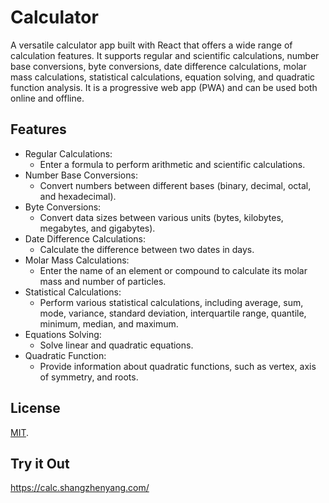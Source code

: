 # Calculator

A versatile calculator app built with React that offers a wide range of calculation features. It supports regular and scientific calculations, number base conversions, byte conversions, date difference calculations, molar mass calculations, statistical calculations, equation solving, and quadratic function analysis. It is a progressive web app (PWA) and can be used both online and offline.

## Features

- Regular Calculations:
	- Enter a formula to perform arithmetic and scientific calculations.
- Number Base Conversions:
	- Convert numbers between different bases (binary, decimal, octal, and hexadecimal).
- Byte Conversions:
	- Convert data sizes between various units (bytes, kilobytes, megabytes, and gigabytes).
- Date Difference Calculations:
	- Calculate the difference between two dates in days.
- Molar Mass Calculations:
	- Enter the name of an element or compound to calculate its molar mass and number of particles.
- Statistical Calculations:
	- Perform various statistical calculations, including average, sum, mode, variance, standard deviation, interquartile range, quantile, minimum, median, and maximum.
- Equations Solving:
	- Solve linear and quadratic equations.
- Quadratic Function:
	- Provide information about quadratic functions, such as vertex, axis of symmetry, and roots.


## License

[MIT](LICENSE).

## Try it Out

https://calc.shangzhenyang.com/
